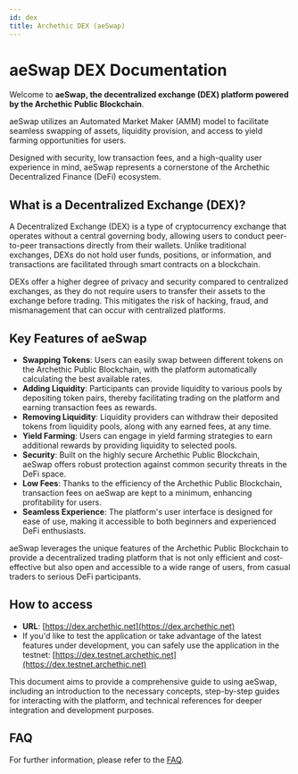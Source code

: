 ```yaml
---
id: dex
title: Archethic DEX (aeSwap)
---
```


# aeSwap DEX Documentation

Welcome to **aeSwap, the decentralized exchange (DEX) platform powered by the Archethic Public Blockchain**.

aeSwap utilizes an Automated Market Maker (AMM) model to facilitate seamless swapping of assets, liquidity provision, and access to yield farming opportunities for users.

Designed with security, low transaction fees, and a high-quality user experience in mind, aeSwap represents a cornerstone of the Archethic Decentralized Finance (DeFi) ecosystem.


## What is a Decentralized Exchange (DEX)?
A Decentralized Exchange (DEX) is a type of cryptocurrency exchange that operates without a central governing body, allowing users to conduct peer-to-peer transactions directly from their wallets. Unlike traditional exchanges, DEXs do not hold user funds, positions, or information, and transactions are facilitated through smart contracts on a blockchain.

DEXs offer a higher degree of privacy and security compared to centralized exchanges, as they do not require users to transfer their assets to the exchange before trading. This mitigates the risk of hacking, fraud, and mismanagement that can occur with centralized platforms.


## Key Features of aeSwap
- **Swapping Tokens**: Users can easily swap between different tokens on the Archethic Public Blockchain, with the platform automatically calculating the best available rates.
- **Adding Liquidity**: Participants can provide liquidity to various pools by depositing token pairs, thereby facilitating trading on the platform and earning transaction fees as rewards.
- **Removing Liquidity**: Liquidity providers can withdraw their deposited tokens from liquidity pools, along with any earned fees, at any time.
- **Yield Farming**: Users can engage in yield farming strategies to earn additional rewards by providing liquidity to selected pools.
- **Security**: Built on the highly secure Archethic Public Blockchain, aeSwap offers robust protection against common security threats in the DeFi space.
- **Low Fees**: Thanks to the efficiency of the Archethic Public Blockchain, transaction fees on aeSwap are kept to a minimum, enhancing profitability for users.
- **Seamless Experience**: The platform's user interface is designed for ease of use, making it accessible to both beginners and experienced DeFi enthusiasts.

aeSwap leverages the unique features of the Archethic Public Blockchain to provide a decentralized trading platform that is not only efficient and cost-effective but also open and accessible to a wide range of users, from casual traders to serious DeFi participants.

## How to access
- **URL**: [https://dex.archethic.net](https://dex.archethic.net)
- If you'd like to test the application or take advantage of the latest features under development, you can safely use the application in the testnet: [https://dex.testnet.archethic.net](https://dex.testnet.archethic.net) 

This document aims to provide a comprehensive guide to using aeSwap, including an introduction to the necessary concepts, step-by-step guides for interacting with the platform, and technical references for deeper integration and development purposes.

## FAQ
For further information, please refer to the [FAQ](/FAQ/bridge-2-ways).